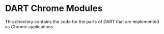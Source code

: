 DART Chrome Modules
===================

This directory contains the code for the parts of DART that are implemented as Chrome applications.
